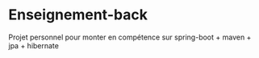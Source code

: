 # Enseignement-back
Projet personnel pour monter en compétence sur spring-boot + maven + jpa + hibernate 

